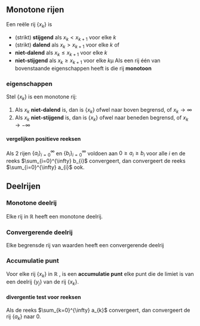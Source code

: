 ## Monotone rijen
Een reële rij $\{x_{k}\}$ is
- (strikt) **stijgend** als $x_{k} < x_{k+1}$ voor elke $k$
- (strikt) **dalend** als $x_{k} > x_{k+1}$ voor elke $k$
of
- **niet-dalend** als $x_{k} \le x_{k+1}$ voor elke $k$
- **niet-stijgend** als $x_{k} \ge x_{k+1}$ voor elke $k$µ
Als een rij één van bovenstaande eigenschappen heeft is die rij **monotoon**

### eigenschappen
Stel $\{x_{k}\}$ is een monotone rij:
1. Als $x_{k}$ **niet-dalend** is, dan is $\{x_{k}\}$ ofwel naar boven begrensd, of $x_{k} \to \infty$ 
2. Als $x_{k}$ **niet-stijgend** is, dan is $\{x_{k}\}$ ofwel naar beneden begrensd, of $x_{k} \to - \infty$ 

#### vergelijken positieve reeksen
Als 2 rijen $\{a_{i}\}_{i=0}^{\infty}$ en $\{b_{i}\}_{i=0}^{\infty}$ voldoen aan $0 \ge a_{i} \ge b_{i}$ voor alle $i$ en de reeks $\sum_{i=0}^{\infty} b_{i}$ convergeert, dan convergeert de reeks $\sum_{i=0}^{\infty} a_{i}$ ook.

## Deelrijen

### Monotone deelrij
Elke rij in $\mathbb{R}$ heeft een monotone deelrij.

### Convergerende deelrij
Elke begrensde rij van waarden heeft een convergerende deelrij

### Accumulatie punt
Voor elke rij $\{x_{k}\}$ in $\mathbb{R}$ , is een **accumulatie punt** elke punt die de limiet is van een deelrij $\{y_{j}\}$ van de rij $\{x_{k}\}$. 

#### divergentie test voor reeksen
Als de reeks $\sum_{k=0}^{\infty} a_{k}$ convergeert, dan convergeert de rij $\{a_{k}\}$ naar 0.
